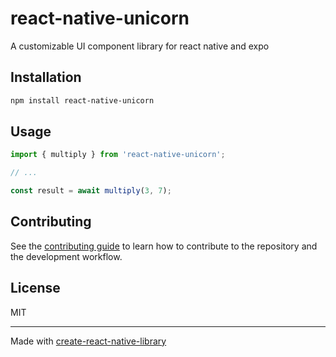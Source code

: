 # react-native-unicorn

A customizable UI component library for react native and expo

## Installation

```sh
npm install react-native-unicorn
```

## Usage

```js
import { multiply } from 'react-native-unicorn';

// ...

const result = await multiply(3, 7);
```

## Contributing

See the [contributing guide](CONTRIBUTING.md) to learn how to contribute to the repository and the development workflow.

## License

MIT

---

Made with [create-react-native-library](https://github.com/callstack/react-native-builder-bob)
